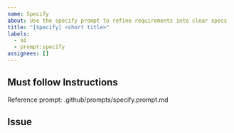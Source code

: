 ```yaml
---
name: Specify
about: Use the specify prompt to refine requirements into clear specs
title: "[Specify] <short title>"
labels:
  - ai
  - prompt:specify
assignees: []
---
```

## Must follow Instructions

Reference prompt: .github/prompts/specify.prompt.md

## Issue


